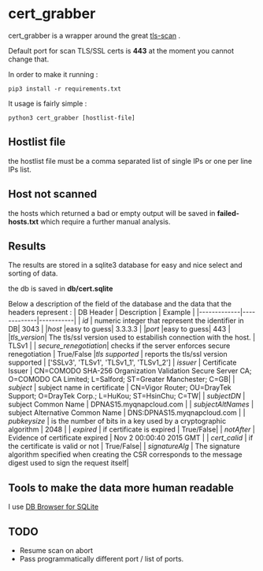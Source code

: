 # cert_grabber

cert_grabber is a wrapper around the great [tls-scan]( https://github.com/prbinu/tls-scan ) .

Default port for scan TLS/SSL certs is **443** at the moment you cannot change that.

In order to make it running :

```
pip3 install -r requirements.txt
```

It usage is fairly simple :

```
python3 cert_grabber [hostlist-file]
```

## Hostlist file

the hostlist file must be a comma separated list of single IPs or one per line IPs list. 

## Host not scanned

the hosts which returned a bad or empty output will be saved in **failed-hosts.txt** which require a further manual analysis.

## Results 

The results are stored in a sqlite3 database for easy and nice select and sorting of data.

the db is saved in **db/cert.sqlite**

Below a description of the field of the database and the data that the headers represent :
| DB Header | Description | Example |
|-------------|-------------|-----------|
| *id* | numeric integer that represent the identifier in DB| 3043 |
|*host* |easy to guess| 3.3.3.3 | 
|*port* |easy to guess| 443 |
|*tls_version*| The tls/ssl version used to estabilish connection with the host. | TLSv1 |
| *secure_renegotiation*| checks if the server enforces secure renegotiation | True/False
|*tls supported* | reports the tls/ssl version supported | ['SSLv3', 'TLSv1', 'TLSv1_1', 'TLSv1_2'] 
| *issuer* | Certificate Issuer | CN=COMODO SHA-256 Organization Validation Secure Server CA; O=COMODO CA Limited; L=Salford; ST=Greater Manchester; C=GB| 
| *subject* | subject name in certificate | CN=Vigor Router; OU=DrayTek Support; O=DrayTek Corp.; L=HuKou; ST=HsinChu; C=TW|
| *subjectDN* | subject Common Name | DPNAS15.myqnapcloud.com | 
| *subjectAltNames* | subject Alternative Common Name | DNS:DPNAS15.myqnapcloud.com |
| *pubkeysize* | is the number of bits in a key used by a cryptographic algorithm | 2048 |
| *expired* | if certificate is expired | True/False|
| *notAfter* | Evidence of certificate expired | Nov  2 00:00:40 2015 GMT |
| *cert_calid* | if the certificate is valid or not | True/False|
| *signatureAlg* | The signature algorithm specified when creating the CSR corresponds to the message digest used to sign the request itself|

## Tools to make the data more human readable 

I use [DB Browser for SQLite](https://sqlitebrowser.org/dl/)


## TODO

* Resume scan on abort
* Pass programmatically different port / list of ports.